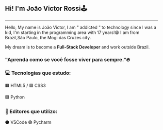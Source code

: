 ## Hi! I'm João Victor Rossi🕹️
---
Hello, My name is João Victor, I am " addicted " to technology since I was a kid, I'm starting in the programming area with 17 years!😁 I am from Brazil,São Paulo, the Mogi das Cruzes city.

My dream is to become a **Full-Stack Developer** and work outside Brazil.


### "Aprenda como se você fosse viver para sempre."🔥

### 💻 Tecnologias que estudo:

🟧 HTML5 / 🟦 CSS3 

🟪 Python


### 📎 Editores que utilizo:

⚫ VSCode
🟣 Pycharm
